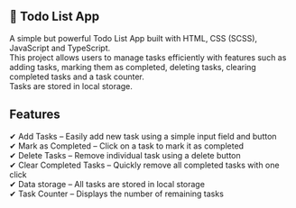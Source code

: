 ## 📝 Todo List App
A simple but powerful Todo List App built with HTML, CSS (SCSS), JavaScript and TypeScript. <br>
This project allows users to manage tasks efficiently with features such as adding tasks, marking them as completed, deleting tasks, clearing completed tasks and a task counter. <br>
Tasks are stored in local storage.

## Features
✔ Add Tasks – Easily add new task using a simple input field and button <br>
✔ Mark as Completed – Click on a task to mark it as completed <br>
✔ Delete Tasks – Remove individual task using a delete button <br>
✔ Clear Completed Tasks – Quickly remove all completed tasks with one click <br>
✔ Data storage – All tasks are stored in local storage <br>
✔ Task Counter – Displays the number of remaining tasks <br>